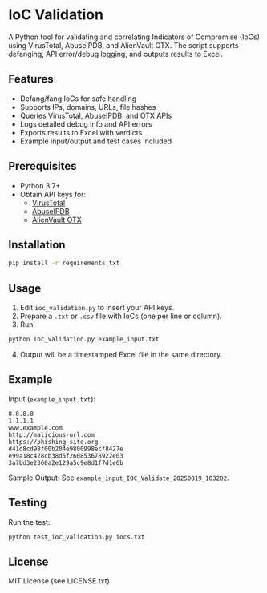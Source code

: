 # IoC Validation

A Python tool for validating and correlating Indicators of Compromise (IoCs) using VirusTotal, AbuseIPDB, and AlienVault OTX. The script supports defanging, API error/debug logging, and outputs results to Excel.

## Features

- Defang/fang IoCs for safe handling
- Supports IPs, domains, URLs, file hashes
- Queries VirusTotal, AbuseIPDB, and OTX APIs
- Logs detailed debug info and API errors
- Exports results to Excel with verdicts
- Example input/output and test cases included

## Prerequisites

- Python 3.7+
- Obtain API keys for:
  - [VirusTotal](https://www.virustotal.com/gui/user/account/apikeys)
  - [AbuseIPDB](https://www.abuseipdb.com/account/api)
  - [AlienVault OTX](https://otx.alienvault.com/api)

## Installation

```sh
pip install -r requirements.txt
```

## Usage

1. Edit `ioc_validation.py` to insert your API keys.
2. Prepare a `.txt` or `.csv` file with IoCs (one per line or column).
3. Run:

```sh
python ioc_validation.py example_input.txt
```

4. Output will be a timestamped Excel file in the same directory.

## Example

Input (`example_input.txt`):

```
8.8.8.8
1.1.1.1
www.example.com
http://malicious-url.com
https://phishing-site.org
d41d8cd98f00b204e9800998ecf8427e
e99a18c428cb38d5f260853678922e03
3a7bd3e2360a2e129a5c9e8d1f7d1e6b
```

Sample Output: See `example_input_IOC_Validate_20250819_103202`.

## Testing

Run the test:

```sh
python test_ioc_validation.py iocs.txt
```

## License

MIT License (see LICENSE.txt)


